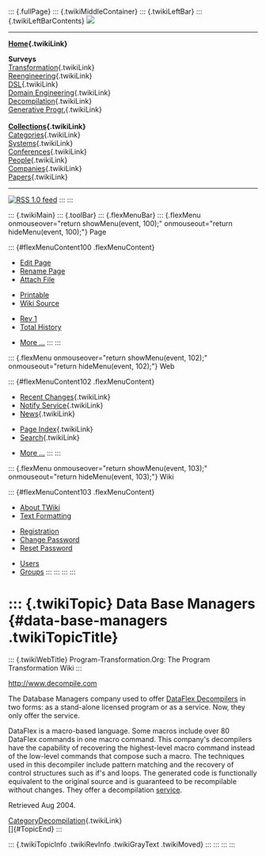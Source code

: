 ::: {.fullPage}
::: {.twikiMiddleContainer}
::: {.twikiLeftBar}
::: {.twikiLeftBarContents}
![](../pub/transformation.gif)

------------------------------------------------------------------------

**[Home](WebHome){.twikiLink}**

**Surveys**\
[Transformation](ProgramTransformation){.twikiLink}\
[Reengineering](ReengineeringWiki){.twikiLink}\
[DSL](DomainSpecificLanguages){.twikiLink}\
[Domain Engineering](DomainEngineering){.twikiLink}\
[Decompilation](DeCompilation){.twikiLink}\
[Generative Progr.](GenerativeProgrammingWiki){.twikiLink}\
\
**[Collections](CategoryCollection){.twikiLink}**\
[Categories](CategoryCategory){.twikiLink}\
[Systems](TransformationSystems){.twikiLink}\
[Conferences](TransformationConferences){.twikiLink}\
[People](TransformationPeople){.twikiLink}\
[Companies](TransformationCompanies){.twikiLink}\
[Papers](CategoryPaper){.twikiLink}

------------------------------------------------------------------------

[![](../pub/rss.gif "RSS 1.0 feed")](WebRss@skin=rss)
:::
:::

::: {.twikiMain}
::: {.toolBar}
::: {.flexMenuBar}
::: {.flexMenu onmouseover="return showMenu(event, 100);" onmouseout="return hideMenu(event, 100);"}
Page

::: {#flexMenuContent100 .flexMenuContent}
-   [Edit
    Page](http://www.program-transformation.org/edit/Transform/DataBaseManagers?t=1536826451)
-   [Rename
    Page](http://www.program-transformation.org/rename/Transform/DataBaseManagers)
-   [Attach
    File](http://www.program-transformation.org/attach/Transform/DataBaseManagers)

<!-- -->

-   [Printable](http://www.program-transformation.org/view/Transform/DataBaseManagers?skin=print.pattern)
-   [Wiki
    Source](http://www.program-transformation.org/view/Transform/DataBaseManagers?skin=text&raw=on&contenttype=text/plain)

<!-- -->

-   [Rev
    1](http://www.program-transformation.org/view/Transform/DataBaseManagers?rev=1.1)
-   [Total
    History](http://www.program-transformation.org/rdiff/Transform/DataBaseManagers)

<!-- -->

-   [More
    \...](http://www.program-transformation.org/oops/Transform/DataBaseManagers?template=oopsmore&param1=1.1&param2=1.1)
:::
:::

::: {.flexMenu onmouseover="return showMenu(event, 102);" onmouseout="return hideMenu(event, 102);"}
Web

::: {#flexMenuContent102 .flexMenuContent}
-   [Recent Changes](WebChanges){.twikiLink}
-   [Notify Service](WebNotify){.twikiLink}
-   [News](WebNews){.twikiLink}

<!-- -->

-   [Page Index](WebIndex){.twikiLink}
-   [Search](WebSearch){.twikiLink}

<!-- -->

-   [More
    \...](http://www.program-transformation.org/oops/Transform/DataBaseManagers?template=oopsmore&param1=1.1&param2=1.1)
:::
:::

::: {.flexMenu onmouseover="return showMenu(event, 103);" onmouseout="return hideMenu(event, 103);"}
Wiki

::: {#flexMenuContent103 .flexMenuContent}
-   [About
    TWiki](http://www.program-transformation.org/view/TWiki/WebHome)
-   [Text
    Formatting](http://www.program-transformation.org/view/TWiki/TextFormattingRules)

<!-- -->

-   [Registration](http://www.program-transformation.org/view/TWiki/TWikiRegistration)
-   [Change
    Password](http://www.program-transformation.org/view/TWiki/ChangePassword)
-   [Reset
    Password](http://www.program-transformation.org/view/TWiki/ResetPassword)

<!-- -->

-   [Users](http://www.program-transformation.org/view/Main/TWikiUsers)
-   [Groups](http://www.program-transformation.org/view/Main/TWikiGroups)
:::
:::
:::
:::

::: {.twikiTopic}
Data Base Managers {#data-base-managers .twikiTopicTitle}
==================

::: {.twikiWebTitle}
Program-Transformation.Org: The Program Transformation Wiki
:::

<http://www.decompile.com>

The Database Managers company used to offer [DataFlex
Decompilers](http://www.decompile.com/html/decompiler.html) in two
forms: as a stand-alone licensed program or as a service. Now, they only
offer the service.

DataFlex is a macro-based language. Some macros include over 80 DataFlex
commands in one macro command. This company\'s decompilers have the
capability of recovering the highest-level macro command instead of the
low-level commands that compose such a macro. The techniques used in
this decompiler include pattern matching and the recovery of control
structures such as if\'s and loops. The generated code is functionally
equivalent to the original source and is guaranteed to be recompilable
without changes. They offer a decompilation
[service](http://www.decompile.com/html/order.html).

Retrieved Aug 2004.

[CategoryDecompilation](CategoryDecompilation){.twikiLink}\
[]{#TopicEnd}
:::

::: {.twikiTopicInfo .twikiRevInfo .twikiGrayText .twikiMoved}
:::
:::
:::
:::
